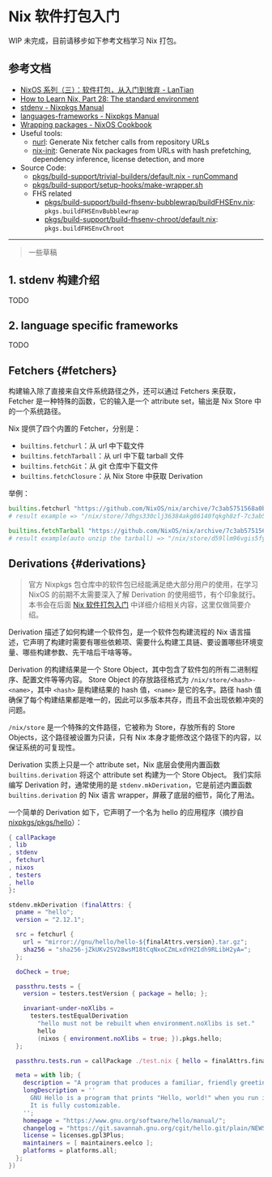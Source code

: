# Nix 软件打包入门

WIP 未完成，目前请移步如下参考文档学习 Nix 打包。

## 参考文档

- [NixOS 系列（三）：软件打包，从入门到放弃 - LanTian](https://lantian.pub/article/modify-computer/nixos-packaging.lantian/)
- [How to Learn Nix, Part 28: The standard environment](https://ianthehenry.com/posts/how-to-learn-nix/the-standard-environment/)
- [stdenv - Nixpkgs Manual](https://github.com/NixOS/nixpkgs/tree/nixos-unstable/doc/stdenv)
- [languages-frameworks - Nixpkgs Manual](https://github.com/NixOS/nixpkgs/tree/nixos-unstable/doc/languages-frameworks)
- [Wrapping packages - NixOS Cookbook](https://nixos.wiki/wiki/Nix_Cookbook#Wrapping_packages)
- Useful tools:
  - [nurl](https://github.com/nix-community/nurl): Generate Nix fetcher calls from repository URLs
  - [nix-init](https://github.com/nix-community/nix-init): Generate Nix packages from URLs with hash prefetching, dependency inference, license detection, and more
- Source Code:
  - [pkgs/build-support/trivial-builders/default.nix - runCommand](https://github.com/NixOS/nixpkgs/blob/nixos-23.11/pkgs/build-support/trivial-builders/default.nix#L21-L49)
  - [pkgs/build-support/setup-hooks/make-wrapper.sh](https://github.com/NixOS/nixpkgs/blob/nixos-23.11/pkgs/build-support/setup-hooks/make-wrapper.sh)
  - FHS related
    - [pkgs/build-support/build-fhsenv-bubblewrap/buildFHSEnv.nix](https://github.com/NixOS/nixpkgs/blob/nixos-23.11/pkgs/build-support/build-fhsenv-bubblewrap/buildFHSEnv.nix): `pkgs.buildFHSEnvBubblewrap`
    - [pkgs/build-support/build-fhsenv-chroot/default.nix](https://github.com/NixOS/nixpkgs/blob/nixos-23.11/pkgs/build-support/build-fhsenv-bubblewrap/buildFHSEnv.nix): `pkgs.buildFHSEnvChroot`

---

> 一些草稿

## 1. stdenv 构建介绍

TODO

## 2. language specific frameworks

TODO

## Fetchers {#fetchers}

构建输入除了直接来自文件系统路径之外，还可以通过 Fetchers 来获取，Fetcher 是一种特殊的函数，它的输入是一个 attribute set，输出是 Nix Store 中的一个系统路径。

Nix 提供了四个内置的 Fetcher，分别是：

- `builtins.fetchurl`：从 url 中下载文件
- `builtins.fetchTarball`：从 url 中下载 tarball 文件
- `builtins.fetchGit`：从 git 仓库中下载文件
- `builtins.fetchClosure`：从 Nix Store 中获取 Derivation

举例：

```nix
builtins.fetchurl "https://github.com/NixOS/nix/archive/7c3ab5751568a0bc63430b33a5169c5e4784a0ff.tar.gz"
# result example => "/nix/store/7dhgs330clj36384akg86140fqkgh8zf-7c3ab5751568a0bc63430b33a5169c5e4784a0ff.tar.gz"

builtins.fetchTarball "https://github.com/NixOS/nix/archive/7c3ab5751568a0bc63430b33a5169c5e4784a0ff.tar.gz"
# result example(auto unzip the tarball) => "/nix/store/d59llm96vgis5fy231x6m7nrijs0ww36-source"
```

## Derivations {#derivations}

> 官方 Nixpkgs 包仓库中的软件包已经能满足绝大部分用户的使用，在学习 NixOS 的前期不太需要深入了解 Derivation 的使用细节，有个印象就行。
> 本书会在后面 [Nix 软件打包入门](../development/packaging-101.md) 中详细介绍相关内容，这里仅做简要介绍。

Derivation 描述了如何构建一个软件包，是一个软件包构建流程的 Nix 语言描述，它声明了构建时需要有哪些依赖项、需要什么构建工具链、要设置哪些环境变量、哪些构建参数、先干啥后干啥等等。

Derivation 的构建结果是一个 Store Object，其中包含了软件包的所有二进制程序、配置文件等等内容。
Store Object 的存放路径格式为 `/nix/store/<hash>-<name>`，其中 `<hash>` 是构建结果的 hash 值，`<name>` 是它的名字。路径 hash 值确保了每个构建结果都是唯一的，因此可以多版本共存，而且不会出现依赖冲突的问题。

`/nix/store` 是一个特殊的文件路径，它被称为 Store，存放所有的 Store Objects，这个路径被设置为只读，只有 Nix 本身才能修改这个路径下的内容，以保证系统的可复现性。

Derivation 实质上只是一个 attribute set，Nix 底层会使用内置函数 `builtins.derivation` 将这个 attribute set 构建为一个 Store Object。
我们实际编写 Derivation 时，通常使用的是 `stdenv.mkDerivation`，它是前述内置函数 `builtins.derivation` 的 Nix 语言 wrapper，屏蔽了底层的细节，简化了用法。

一个简单的 Derivation 如下，它声明了一个名为 hello 的应用程序（摘抄自 [nixpkgs/pkgs/hello](https://github.com/NixOS/nixpkgs/blob/nixos-23.05/pkgs/applications/misc/hello/default.nix)）：

```nix
{ callPackage
, lib
, stdenv
, fetchurl
, nixos
, testers
, hello
}:

stdenv.mkDerivation (finalAttrs: {
  pname = "hello";
  version = "2.12.1";

  src = fetchurl {
    url = "mirror://gnu/hello/hello-${finalAttrs.version}.tar.gz";
    sha256 = "sha256-jZkUKv2SV28wsM18tCqNxoCZmLxdYH2Idh9RLibH2yA=";
  };

  doCheck = true;

  passthru.tests = {
    version = testers.testVersion { package = hello; };

    invariant-under-noXlibs =
      testers.testEqualDerivation
        "hello must not be rebuilt when environment.noXlibs is set."
        hello
        (nixos { environment.noXlibs = true; }).pkgs.hello;
  };

  passthru.tests.run = callPackage ./test.nix { hello = finalAttrs.finalPackage; };

  meta = with lib; {
    description = "A program that produces a familiar, friendly greeting";
    longDescription = ''
      GNU Hello is a program that prints "Hello, world!" when you run it.
      It is fully customizable.
    '';
    homepage = "https://www.gnu.org/software/hello/manual/";
    changelog = "https://git.savannah.gnu.org/cgit/hello.git/plain/NEWS?h=v${finalAttrs.version}";
    license = licenses.gpl3Plus;
    maintainers = [ maintainers.eelco ];
    platforms = platforms.all;
  };
})
```



